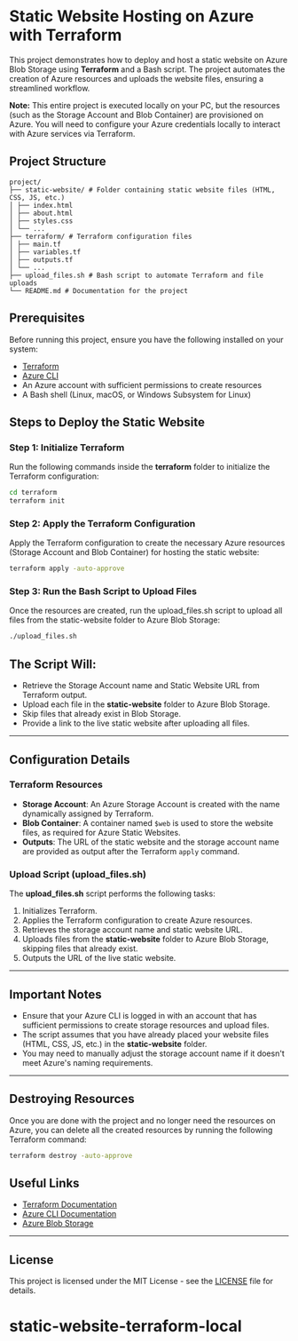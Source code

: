 # Static Website Hosting on Azure with Terraform

This project demonstrates how to deploy and host a static website on Azure Blob Storage using **Terraform** and a Bash script. The project automates the creation of Azure resources and uploads the website files, ensuring a streamlined workflow.

**Note:** This entire project is executed locally on your PC, but the resources (such as the Storage Account and Blob Container) are provisioned on Azure. You will need to configure your Azure credentials locally to interact with Azure services via Terraform.


## **Project Structure**
```
project/
├── static-website/ # Folder containing static website files (HTML, CSS, JS, etc.)
│ ├── index.html
│ ├── about.html
│ ├── styles.css
│ └── ...
├── terraform/ # Terraform configuration files
│ ├── main.tf
│ ├── variables.tf
│ ├── outputs.tf
│ └── ...
├── upload_files.sh # Bash script to automate Terraform and file uploads
└── README.md # Documentation for the project
```


## Prerequisites

Before running this project, ensure you have the following installed on your system:

- [Terraform](https://www.terraform.io/downloads.html)
- [Azure CLI](https://docs.microsoft.com/en-us/cli/azure/install-azure-cli)
- An Azure account with sufficient permissions to create resources
- A Bash shell (Linux, macOS, or Windows Subsystem for Linux)

## Steps to Deploy the Static Website

### Step 1: Initialize Terraform

Run the following commands inside the **terraform** folder to initialize the Terraform configuration:

```bash
cd terraform
terraform init
```

### Step 2: Apply the Terraform Configuration

Apply the Terraform configuration to create the necessary Azure resources (Storage Account and Blob Container) for hosting the static website:

```bash
terraform apply -auto-approve
```

### Step 3: Run the Bash Script to Upload Files
Once the resources are created, run the upload_files.sh script to upload all files from the static-website folder to Azure Blob Storage:
```bash
./upload_files.sh
```

## The Script Will:

- Retrieve the Storage Account name and Static Website URL from Terraform output.
- Upload each file in the **static-website** folder to Azure Blob Storage.
- Skip files that already exist in Blob Storage.
- Provide a link to the live static website after uploading all files.

---

## **Configuration Details**

### **Terraform Resources**

- **Storage Account**: An Azure Storage Account is created with the name dynamically assigned by Terraform.
- **Blob Container**: A container named `$web` is used to store the website files, as required for Azure Static Websites.
- **Outputs**: The URL of the static website and the storage account name are provided as output after the Terraform `apply` command.

### **Upload Script (upload_files.sh)**

The **upload_files.sh** script performs the following tasks:

1. Initializes Terraform.
2. Applies the Terraform configuration to create Azure resources.
3. Retrieves the storage account name and static website URL.
4. Uploads files from the **static-website** folder to Azure Blob Storage, skipping files that already exist.
5. Outputs the URL of the live static website.

---

## **Important Notes**

- Ensure that your Azure CLI is logged in with an account that has sufficient permissions to create storage resources and upload files.
- The script assumes that you have already placed your website files (HTML, CSS, JS, etc.) in the **static-website** folder.
- You may need to manually adjust the storage account name if it doesn't meet Azure's naming requirements.

---

## **Destroying Resources**

Once you are done with the project and no longer need the resources on Azure, you can delete all the created resources by running the following Terraform command:

```bash
terraform destroy -auto-approve
```

## **Useful Links**

- [Terraform Documentation](https://www.terraform.io/docs)
- [Azure CLI Documentation](https://learn.microsoft.com/en-us/cli/azure/)
- [Azure Blob Storage](https://learn.microsoft.com/en-us/azure/storage/blobs/)

---

## **License**

This project is licensed under the MIT License - see the [LICENSE](LICENSE) file for details.
# static-website-terraform-local
